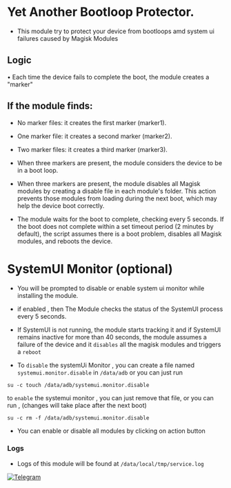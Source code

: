 # Yet Another Bootloop Protector.
- This module try to protect your device from bootloops amd system ui failures caused by Magisk Modules


## Logic

• Each time the device fails to complete the boot, the module creates a "marker"
## If the module finds:
- No marker files: it creates the first marker (marker1).
- One marker file: it creates a second marker (marker2).
- Two marker files: it creates a third marker (marker3).
- When three markers are present, the module considers the device to be in a boot loop.

- When three markers are present, the module disables all Magisk modules by creating a disable file in each module's folder. This action prevents those modules from loading during the next boot, which may help the device boot correctly.

- The module waits for the boot to complete, checking every 5 seconds.
If the boot does not complete within a set timeout period (2 minutes by default), the script assumes there is a boot problem, disables all Magisk modules, and reboots the device.



# SystemUI Monitor (optional)
- You will be prompted to disable or enable system ui monitor while installing the module.

- if enabled , then The Module checks the status of the SystemUI process every 5 seconds.
- If SystemUI is not running, the module starts tracking it and if SystemUI remains inactive for more than 40 seconds, the module assumes a failure of the device and it `disables` all the magisk modules and triggers a `reboot`

- To  `disable` the systemUi Monitor , you can create a file named `systemui.monitor.disable` in `/data/adb` or you can just run
```
su -c touch /data/adb/systemui.monitor.disable
```

to `enable` the systemui monitor , you can just remove that file, or you can run , (changes will take place after the next boot)
```
su -c rm -f /data/adb/systemui.monitor.disable
```

- You can enable or disable all modules by clicking on action button 

### Logs
- Logs of this module will be found at `/data/local/tmp/service.log`

[![Telegram](https://img.shields.io/badge/Telegram-Join%20Chat-blue?style=flat-square&logo=telegram)](https://t.me/ximistuffschat)

